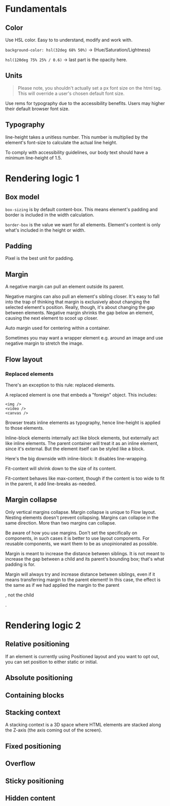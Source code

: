 # Fundamentals

## Color

Use HSL color. Easy to to understand, modify and work with.

`background-color: hsl(32deg 68% 50%)` -> (Hue/Saturation/Lightness)

`hsl(120deg 75% 25% / 0.6)` -> last part is the opacity here.

## Units

> Please note, you shouldn't actually set a px font size on the html tag. This will override a user's chosen default font size.

Use rems for typography due to the accessibility benefits. Users may higher their default browser font size.

## Typography

line-height takes a unitless number. This number is multiplied by the element's font-size to calculate the actual line height.

To comply with accessibility guidelines, our body text should have a minimum line-height of 1.5.

# Rendering logic 1

## Box model

`box-sizing` is by default content-box. This means element's padding and border is included in the width calculation.

`border-box` is the value we want for all elements. Element's content is only what's included in the height or width.

## Padding

Pixel is the best unit for padding.

## Margin

A negative margin can pull an element outside its parent.

Negative margins can also pull an element's sibling closer. It's easy to fall into the trap of thinking that margin is exclusively about changing the selected element's position. Really, though, it's about changing the gap between elements. Negative margin shrinks the gap below an element, causing the next element to scoot up closer.

Auto margin used for centering within a container.

Sometimes you may want a wrapper element e.g. around an image and use negative margin to stretch the image.

## Flow layout

### Replaced elements

There's an exception to this rule: replaced elements.

A replaced element is one that embeds a "foreign" object. This includes:

```
<img />
<video />
<canvas />
```

Browser treats inline elements as typography, hence line-height is applied to those elements.

Inline-block elements internally act like block elements, but externally act like inline elements. The parent container will treat it as an inline element, since it's external. But the element itself can be styled like a block.

Here's the big downside with inline-block: It disables line-wrapping.

Fit-content will shrink down to the size of its content.

Fit-content behaves like max-content, though if the content is too wide to fit in the parent, it add line-breaks as-needed.

## Margin collapse

Only vertical margins collapse. Margin collapse is unique to Flow layout. Nesting elements doesn't prevent collapsing. Margins can collapse in the same direction. More than two margins can collapse.

Be aware of how you use margins. Don't set the specifically on components, in such cases it is better to use layout components. For reusable components, we want them to be as unopinionated as possible.

Margin is meant to increase the distance between siblings. It is not meant to increase the gap between a child and its parent's bounding box; that's what padding is for.

Margin will always try and increase distance between siblings, even if it means transferring margin to the parent element! In this case, the effect is the same as if we had applied the margin to the parent <div>, not the child <p>.

# Rendering logic 2

## Relative positioning

If an element is currently using Positioned layout and you want to opt out, you can set position to either static or initial.

## Absolute positioning

## Containing blocks

## Stacking context

A stacking context is a 3D space where HTML elements are stacked along the Z-axis (the axis coming out of the screen).

## Fixed positioning

## Overflow

## Sticky positioning

## Hidden content
